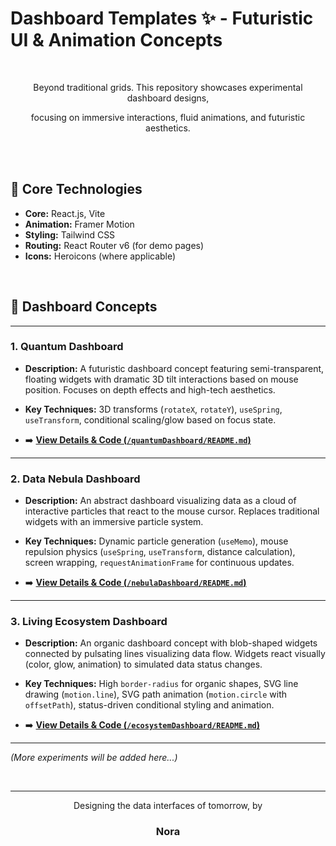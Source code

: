 # Dashboard Templates ✨ - Futuristic UI & Animation Concepts

<br>

<div align="center">
  <p>Beyond traditional grids. This repository showcases experimental dashboard designs,</p>
  <p>focusing on immersive interactions, fluid animations, and futuristic aesthetics.</p>
  <br>
  </div>

<br>


## 🚀 Core Technologies

* **Core:** React.js, Vite
* **Animation:** Framer Motion
* **Styling:** Tailwind CSS
* **Routing:** React Router v6 (for demo pages)
* **Icons:** Heroicons (where applicable)

<br>

## 🧪 Dashboard Concepts

---

### 1. Quantum Dashboard

* **Description:** A futuristic dashboard concept featuring semi-transparent, floating widgets with dramatic 3D tilt interactions based on mouse position. Focuses on depth effects and high-tech aesthetics.
* **Key Techniques:** 3D transforms (`rotateX`, `rotateY`), `useSpring`, `useTransform`, conditional scaling/glow based on focus state.


* ➡️ **[View Details & Code (`/quantumDashboard/README.md`)](./quantumDashboard/README.md)** 

---

### 2. Data Nebula Dashboard

* **Description:** An abstract dashboard visualizing data as a cloud of interactive particles that react to the mouse cursor. Replaces traditional widgets with an immersive particle system.
* **Key Techniques:** Dynamic particle generation (`useMemo`), mouse repulsion physics (`useSpring`, `useTransform`, distance calculation), screen wrapping, `requestAnimationFrame` for continuous updates.


* ➡️ **[View Details & Code (`/nebulaDashboard/README.md`)](./nebulaDashboard/README.md)** 

---

### 3. Living Ecosystem Dashboard

* **Description:** An organic dashboard concept with blob-shaped widgets connected by pulsating lines visualizing data flow. Widgets react visually (color, glow, animation) to simulated data status changes.
* **Key Techniques:** High `border-radius` for organic shapes, SVG line drawing (`motion.line`), SVG path animation (`motion.circle` with `offsetPath`), status-driven conditional styling and animation.


* ➡️ **[View Details & Code (`/ecosystemDashboard/README.md`)](./ecosystemDashboard/README.md)** 

---

*(More experiments will be added here...)*


<br>

---

<div align="center">
  <p>Designing the data interfaces of tomorrow, by</p>
  <h3>Nora</h3>
</div>
